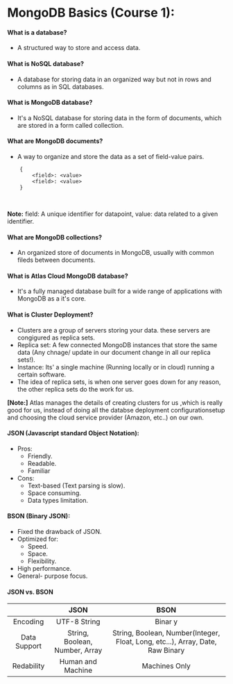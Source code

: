 # MongoDB Basics (Course 1):

#### What is a database?
- A structured way to store and access data.

#### What is NoSQL database?
- A database for storing data in an organized way but not in rows and columns as in SQL databases.

#### What is MongoDB database?
- It's a NoSQL database for storing data in the form of documents, which are stored in a form called collection.

#### What are MongoDB documents?
- A way to organize and store the data as a set of field-value pairs.
```
    {
        <field>: <value>
        <field>: <value>
    }
```
<br>

**Note:** field: A unique identifier for datapoint, value: data related to a given identifier.

#### What are MongoDB collections?
- An organized store of documents in MongoDB, usually with common fileds between documents.

#### What is Atlas Cloud MongoDB database?
- It's a fully managed database built for a wide range of applications with MongoDB as a it's core.

#### What is Cluster Deployment?
- Clusters are a group of servers storing your data. these servers are congigured as replica sets.
- Replica set: A few connected MongoDB instances that store the same data (Any chnage/ update in our document change in all our replica sets!).
- Instance: Its' a single machine (Running locally or in cloud) running a certain software.
- The idea of replica sets, is when one server goes down for any reason, the other replica sets do the work for us.


**[Note:]** Atlas manages the details of creating clusters for us ,which is really good for us, instead of doing all the databse deployment configurationsetup and choosing the cloud service provider (Amazon, etc..) on our own.

#### JSON (Javascript standard Object Notation):
- Pros:
    - Friendly.
    - Readable.
    - Familiar
- Cons:
    - Text-based (Text parsing is slow).
    - Space consuming.
    - Data types limitation.

#### BSON (Binary JSON):
- Fixed the drawback of JSON.
- Optimized for:
    - Speed.
    - Space.
    - Flexibility.
- High performance.
- General- purpose focus.

#### JSON vs. BSON
|     |   JSON         |           BSON          |
 :----: | :------: | :----------:|
| Encoding | UTF-8 String | Binar y|
| Data Support| String, Boolean, Number, Array| String, Boolean, Number(Integer, Float, Long, etc...), Array, Date, Raw Binary|
| Redability| Human and Machine | Machines Only|